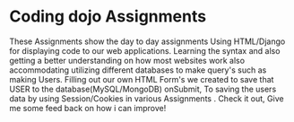 # Coding dojo Assignments 
These Assignments show the day to day assignments Using HTML/Django for displaying code to our web applications.
Learning the syntax and also getting a better understanding on how most websites work also accommodating utilizing different
databases to make query's such as making Users. Filling out our own HTML Form's we created to save that USER to the 
database(MySQL/MongoDB) onSubmit, To saving the users data by using Session/Cookies in various Assignments . Check it out, Give me some feed back on how i can improve!
